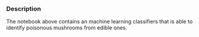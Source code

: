 ### Description
The notebook above contains an machine learning classifiers that is able to identify poisonous mushrooms from edible ones.

